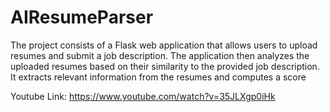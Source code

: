 # AIResumeParser
 The project consists of a Flask web application that allows users to upload resumes and submit a job description. The application then analyzes the uploaded resumes based on their similarity to the provided job description. It extracts relevant information from the resumes and computes a score

Youtube Link: 
https://www.youtube.com/watch?v=35JLXgp0iHk

